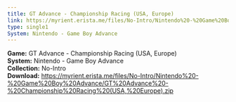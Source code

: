 ```yaml
---
title: GT Advance - Championship Racing (USA, Europe)
link: https://myrient.erista.me/files/No-Intro/Nintendo%20-%20Game%20Boy%20Advance/GT%20Advance%20-%20Championship%20Racing%20(USA,%20Europe).zip
type: single1
System: Nintendo - Game Boy Advance
---
```

<b>Game:</b> GT Advance - Championship Racing (USA, Europe)<br>
<b>System:</b> Nintendo - Game Boy Advance<br>
<b>Collection:</b> No-Intro<br>
<b>Download:</b> https://myrient.erista.me/files/No-Intro/Nintendo%20-%20Game%20Boy%20Advance/GT%20Advance%20-%20Championship%20Racing%20(USA,%20Europe).zip